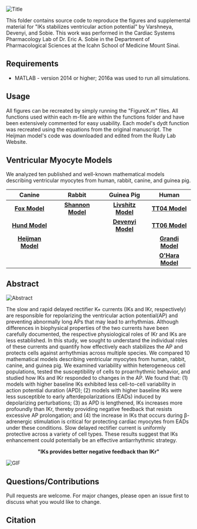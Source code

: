 ![Title](https://github.com/meeravarshneya1234/IKs_stabilizes_APs/blob/master/images/Title.jpg)  

This folder contains source code to reproduce the figures and supplemental material for "IKs stabilizes ventricular action potential" by Varshneya, Devenyi, and Sobie. This work was performed in the Cardiac Systems Pharmacology Lab of Dr. Eric A. Sobie in the Department of Pharmacological Sciences at the Icahn School of Medicine Mount Sinai. 

## Requirements
* MATLAB - version 2014 or higher; 2016a was used to run all simulations.

## Usage 
All figures can be recreated by simply running the "FigureX.m" files. All functions used within each m-file are within the functions folder and have been extensively commented for easy usability. Each model's dydt function was recreated using the equations from the original manuscript. The Heijman model's code was downloaded and edited from the Rudy Lab Website. 

## Ventricular Myocyte Models 
We analyzed ten published and well-known mathematical models describing ventricular myocytes from human, rabbit, canine, and guinea pig. 

| Canine        | Rabbit         | Guinea Pig     | Human          |
| :---:         |     :---:      |          :---: |          :---: |
| [**Fox Model**](https://www.physiology.org/doi/abs/10.1152/ajpheart.00612.2001?url_ver=Z39.88-2003&rfr_id=ori%3Arid%3Acrossref.org&rfr_dat=cr_pub%3Dpubmed)  | [**Shannon Model**](https://www.sciencedirect.com/science/article/pii/S0006349504738023?via%3Dihub)    | [**Livshitz Model**](https://www.sciencedirect.com/science/article/pii/S000634950901159X?via%3Dihub)    |[**TT04 Model**](https://www.physiology.org/doi/abs/10.1152/ajpheart.00794.2003?url_ver=Z39.88-2003&rfr_id=ori%3Arid%3Acrossref.org&rfr_dat=cr_pub%3Dpubmed)      |
| [**Hund Model**](https://www.ahajournals.org/doi/10.1161/01.CIR.0000147231.69595.D3?url_ver=Z39.88-2003&rfr_id=ori%3Arid%3Acrossref.org&rfr_dat=cr_pub%3Dpubmed)     |       | [**Devenyi Model**](https://physoc.onlinelibrary.wiley.com/doi/abs/10.1113/JP273191)      |[**TT06 Model**](https://www.physiology.org/doi/abs/10.1152/ajpheart.00109.2006?url_ver=Z39.88-2003&rfr_id=ori%3Arid%3Acrossref.org&rfr_dat=cr_pub%3Dpubmed)   |
| [**Heijman Model**](https://www.sciencedirect.com/science/article/pii/S002228281100068X?via%3Dihub)     |       |    |[**Grandi Model**](https://www.sciencedirect.com/science/article/pii/S0022282809004295?via%3Dihub)     |
|      |        |  |  [**O'Hara Model**](https://journals.plos.org/ploscompbiol/article?id=10.1371/journal.pcbi.1002061) |

## Abstract
![Abstract](https://github.com/meeravarshneya1234/IKs_stabilizes_APs/blob/master/images/Graphical_Abstract.jpg)  

The slow and rapid delayed rectifier K+ currents (IKs and IKr, respectively) are responsible for repolarizing the ventricular action potential(AP) and preventing abnormally long APs that may lead to arrhythmias. Although differences in biophysical properties of the two currents have been carefully documented, the respective physiological roles of IKr and IKs are less established. In this study, we sought to understand the individual roles of these currents and quantify how effectively each stabilizes the AP and protects cells against arrhythmias across multiple species. We compared 10 mathematical models describing ventricular myocytes from human, rabbit, canine, and guinea pig. We examined variability within heterogeneous cell populations, tested the susceptibility of cells to proarrhythmic behavior, and studied how IKs and IKr responded to changes in the AP. We found that: (1) models with higher baseline IKs exhibited less cell-to-cell variability in action potential duration (APD); (2) models with higher baseline IKs were less susceptible to early afterdepolarizations (EADs) induced by depolarizing perturbations; (3) as APD is lengthened, IKs increases more profoundly than IKr, thereby providing negative feedback that resists excessive AP prolongation; and (4) the increase in IKs that occurs during β-adrenergic stimulation is critical for protecting cardiac myocytes from EADs under these conditions. Slow delayed rectifier current is uniformly protective across a variety of cell types. These results suggest that IKs enhancement could potentially be an effective antiarrhythmic strategy.

<p align="center">
  <b>"IKs provides better negative feedback than IKr"</b><br>
</p>

![GIF](https://github.com/meeravarshneya1234/IKs_stabilizes_APs/blob/master/images/IKsFeedbackLoop.gif)  

## Questions/Contributions
Pull requests are welcome. For major changes, please open an issue first to discuss what you would like to change.

## Citation 
